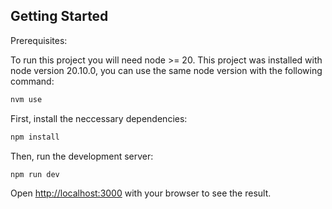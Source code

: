 ## Getting Started

Prerequisites:

To run this project you will need node >= 20.
This project was installed with node version 20.10.0, you can use the same node version with the following command:

```bash
nvm use
```

First, install the neccessary dependencies:

```bash
npm install
```

Then, run the development server:

```bash
npm run dev
```

Open [http://localhost:3000](http://localhost:3000) with your browser to see the result.
